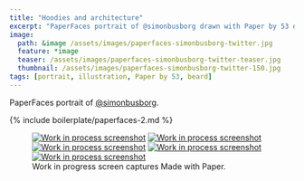 ```yaml
---
title: "Hoodies and architecture"
excerpt: "PaperFaces portrait of @simonbusborg drawn with Paper by 53 on an iPad."
image: 
  path: &image /assets/images/paperfaces-simonbusborg-twitter.jpg 
  feature: *image
  teaser: /assets/images/paperfaces-simonbusborg-twitter-teaser.jpg
  thumbnail: /assets/images/paperfaces-simonbusborg-twitter-150.jpg
tags: [portrait, illustration, Paper by 53, beard]
---
```


PaperFaces portrait of [@simonbusborg](http://twitter.com/simonbusborg).

{% include boilerplate/paperfaces-2.md %}

<figure class="third">
  <a href="{{ site.url }}/assets/images/paperfaces-simonbusborg-process-1-lg.jpg"><img src="{{ site.url }}/assets/images/paperfaces-simonbusborg-process-1-600.jpg" alt="Work in process screenshot"></a>
  <a href="{{ site.url }}/assets/images/paperfaces-simonbusborg-process-2-lg.jpg"><img src="{{ site.url }}/assets/images/paperfaces-simonbusborg-process-2-600.jpg" alt="Work in process screenshot"></a>
  <a href="{{ site.url }}/assets/images/paperfaces-simonbusborg-process-3-lg.jpg"><img src="{{ site.url }}/assets/images/paperfaces-simonbusborg-process-3-600.jpg" alt="Work in process screenshot"></a>
  <a href="{{ site.url }}/assets/images/paperfaces-simonbusborg-process-4-lg.jpg"><img src="{{ site.url }}/assets/images/paperfaces-simonbusborg-process-4-600.jpg" alt="Work in process screenshot"></a>
  <a href="{{ site.url }}/assets/images/paperfaces-simonbusborg-process-5-lg.jpg"><img src="{{ site.url }}/assets/images/paperfaces-simonbusborg-process-5-600.jpg" alt="Work in process screenshot"></a>
  <figcaption>Work in progress screen captures Made with Paper.</figcaption>
</figure>
